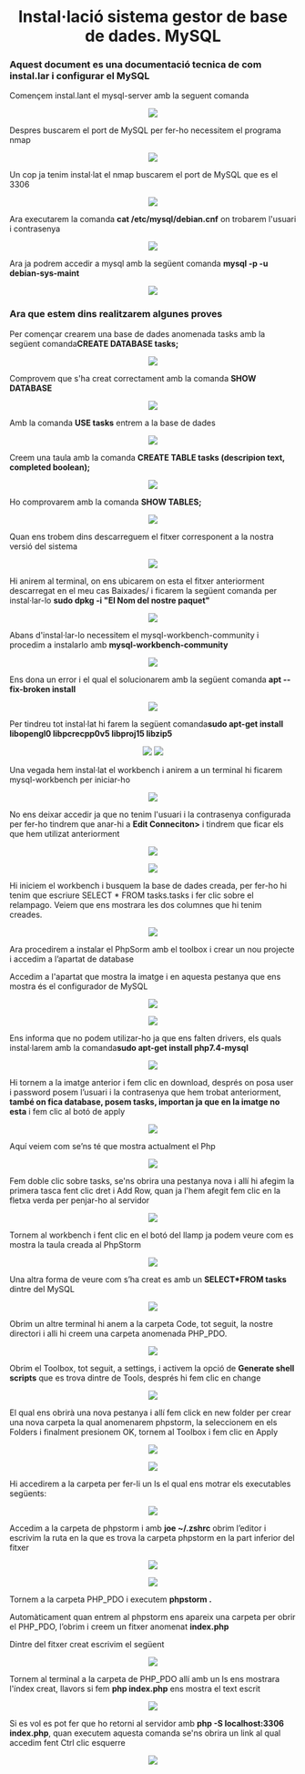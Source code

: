 <h1 align=center>Instal·lació sistema gestor de base de dades. MySQL</h1>
<h3>Aquest document es una documentació tecnica de com instal.lar i configurar el MySQL </h3>


<p>Començem instal.lant el mysql-server amb la seguent comanda</p>
<p align=center>
<img src=https://raw.githubusercontent.com/felipcurto/felipcurto/main/Imatges/Selecci%C3%B3_001.png>
<p/>

<p>Despres buscarem el port de MySQL per fer-ho necessitem el programa nmap</p>
<p align=center>
<img src=https://raw.githubusercontent.com/felipcurto/felipcurto/main/Imatges/Selecci%C3%B3_002.png>
</p>

<p>Un cop ja tenim instal·lat el nmap buscarem el port de MySQL que es el 3306</p>

<p align=center>
<img src=https://raw.githubusercontent.com/felipcurto/felipcurto/main/Imatges/Selecci%C3%B3_003.png>
</p>
     
<p>Ara executarem la comanda <b>cat /etc/mysql/debian.cnf</b> on trobarem l'usuari i contrasenya</p>
<p align=center>
<img src=https://raw.githubusercontent.com/felipcurto/felipcurto/main/Imatges/Selecci%C3%B3_004.png>
</p>
     
<p>Ara ja podrem accedir a mysql amb la següent comanda <b>mysql -p -u debian-sys-maint</b></p>
<p align=center>
<img src=https://raw.githubusercontent.com/felipcurto/felipcurto/main/Imatges/Selecci%C3%B3_005.png>
</p>
     
<h3>Ara que estem dins realitzarem algunes proves</h3>

<p>Per començar crearem una base de dades anomenada tasks amb la següent comanda<b>CREATE DATABASE tasks;</b></p>
<p align=center>
<img src=https://raw.githubusercontent.com/felipcurto/felipcurto/main/Imatges/Selecci%C3%B3_006.png>
</p>
<p>Comprovem que s'ha creat correctament amb la comanda <b>SHOW DATABASE</b></p>
<p align=center>
<img src=https://raw.githubusercontent.com/felipcurto/felipcurto/main/Imatges/Selecci%C3%B3_007.png>
</p>     
<p>Amb la comanda <b>USE tasks</b> entrem a la base de dades</p>
<p align=center>
<img src=https://raw.githubusercontent.com/felipcurto/felipcurto/main/Imatges/Selecci%C3%B3_008.png>
</p>     
<p>Creem una taula amb la comanda <b>CREATE TABLE tasks (descripion text, completed boolean);</b></p>
<p align=center>
<img src=https://raw.githubusercontent.com/felipcurto/felipcurto/main/Imatges/Selecci%C3%B3_009.png>
</p>     
<p>Ho comprovarem amb la comanda <b>SHOW TABLES;</b></p>
<p align=center>
<img src=https://raw.githubusercontent.com/felipcurto/felipcurto/main/Imatges/Selecci%C3%B3_010.png>
</p>
     
<p>Quan ens trobem dins descarreguem el fitxer corresponent a la nostra versió del sistema</p>
<p align=center>
<img src=https://user-images.githubusercontent.com/91246894/171665758-b1bdd4e2-6ff5-493f-81a4-fdb304773a89.png>
</p>

<p>Hi anirem al terminal, on ens ubicarem on esta el fitxer anteriorment descarregat en el meu cas Baixades/ i ficarem la següent comanda per instal·lar-lo <b>sudo dpkg -i "El Nom del nostre paquet"</b></p>  
<p align=center>
<img src=https://user-images.githubusercontent.com/91246894/171665831-de8073c6-d792-4fe9-a04b-f09ccc4746d4.png>
</p>     
<p>Abans d'instal·lar-lo necessitem el mysql-workbench-community i procedim a instalarlo amb <b>mysql-workbench-community</b></p>
<p align=center>
<img src=https://user-images.githubusercontent.com/91246894/171666203-d7dac486-0078-4bb2-82cc-d767be837988.png>
</p>     
<p>Ens dona un error i el qual el solucionarem amb la següent comanda <b>apt --fix-broken install</b></p>
<p align=center>
<img src=https://user-images.githubusercontent.com/91246894/171666299-a8fc19d4-1bd1-4db5-8786-60bf1fc1ad01.png>
</p>     
<p>Per tindreu tot instal·lat hi farem la següent comanda<b>sudo apt-get install libopengl0 libpcrecpp0v5 libproj15 libzip5</b></p>
<p align=center>
<img src=https://user-images.githubusercontent.com/91246894/171666409-73109d29-08b8-4a30-a85f-f4b674015622.png>
<img src=https://user-images.githubusercontent.com/91246894/171666720-50e9f3b1-91a8-400d-82ec-c4a6bec52227.png>
</p>     
<p>Una vegada hem instal·lat el workbench i anirem a un terminal hi ficarem mysql-workbench per iniciar-ho</p>  
<p align=center>
<img src=https://user-images.githubusercontent.com/91246894/171666809-5a609027-91e0-425d-a784-357da15c4dfc.png>
</p>     
<p>No ens deixar accedir ja que no tenim l'usuari i la contrasenya configurada per fer-ho tindrem que anar-hi a <b>Edit Conneciton></b> i tindrem que ficar els que hem utilizat anteriorment</p>
<p align=center>
<img src=https://user-images.githubusercontent.com/91246894/171667162-9ce8a32e-1b1d-451e-9d2f-7bae9839c019.png>
</p>   
<p align=center>
<img src=https://user-images.githubusercontent.com/91246894/171667346-24600f04-1ea7-49f3-a6a0-b987d214f1c4.png>
</p>   
<p>Hi iniciem el workbench i busquem la base de dades creada, per fer-ho hi tenim que escriure SELECT * FROM tasks.tasks i fer clic sobre el relampago. Veiem que ens mostrara les dos columnes que hi tenim creades.</p>
<p align=center>
<img src=https://user-images.githubusercontent.com/91246894/171667833-ad33aca3-3f3e-49dd-9220-04a0134f4506.png>
</p>   
<p>Ara procedirem a instalar el PhpSorm amb el toolbox i crear un nou projecte i accedim a l’apartat de database</p>
<p>Accedim a l'apartat que mostra la imatge i en aquesta pestanya que ens mostra és el configurador de MySQL</p>
<p align=center>
</p>  
<p align=center>
<img src=https://user-images.githubusercontent.com/91246894/171675937-ffe7ad48-9489-408d-80cc-c85434a78e5a.png>
</p> 
<p align=center>
<img src=https://user-images.githubusercontent.com/91246894/171675031-20b4d685-8272-4034-834c-48fdcb78cdb5.png>
</p> 
<p>Ens informa que no podem utilizar-ho ja que ens falten drivers, els quals instal·larem amb la comanda<b>sudo apt-get install php7.4-mysql</b></p>
<p align=center>
<img src=https://user-images.githubusercontent.com/91246894/171676072-b1c5b864-2510-4c84-bc8e-194f20b95ee5.png>
</p>     
<p>Hi tornem a la imatge anterior i fem clic en download, després on posa user i password posem l’usuari i la contrasenya que hem trobat anteriorment, <b>també on fica database, posem tasks, importan ja que en la imatge no esta</b> i fem clic al botó de apply</p>
<p align=center>
<img src=https://user-images.githubusercontent.com/91246894/171676102-aebb286b-95c6-4b07-add8-cdec17ccb06f.png>
</p>    
<p>Aquí veiem com se’ns té que mostra actualment el Php</p>
<p align=center>
<img src=https://user-images.githubusercontent.com/91246894/171676635-88bf6014-28ba-47c6-918c-df0136d5dd9d.png>
</p>     
<p>Fem doble clic sobre tasks, se'ns obrira una pestanya nova i allí hi afegim la primera tasca fent clic dret i Add Row, quan ja l'hem afegit fem clic en la fletxa verda per penjar-ho al servidor</p>
<p align=center>
<img src=https://user-images.githubusercontent.com/91246894/171676716-df9582b9-4853-475a-9578-95859c9fcce9.png>
</p>     
<p>Tornem al workbench i fent clic en el botó del llamp ja podem veure com es mostra la taula creada al PhpStorm</p>
<p align=center>
<img src=https://user-images.githubusercontent.com/91246894/171676875-706d7692-a188-4828-beda-bd3c602a11f9.png>
</p>    
<p>Una altra forma de veure com s’ha creat es amb un <b>SELECT*FROM tasks</b> dintre del MySQL</p>
<p align=center>
<img src=https://user-images.githubusercontent.com/91246894/171676925-ace692c1-934d-4bb4-a6ca-daa8606fece5.png>
</p>     
<p>Obrim un altre terminal hi anem a la carpeta Code, tot seguit, la nostre directori i alli hi creem una carpeta anomenada PHP_PDO.</p>
<p align=center>
<img src=https://user-images.githubusercontent.com/91246894/171676993-aaf41eb7-b231-4ada-acea-433804dcdcbd.png>
</p>    
<p>Obrim el Toolbox, tot seguit, a settings, i activem la opció de <b>Generate shell scripts</b> que es trova dintre de Tools, després hi fem clic en change</p>
<p align=center>
<img src=https://user-images.githubusercontent.com/91246894/171677226-b0b08e8b-25fb-4f5b-8344-88f962806ea9.png>
</p>
<p>El qual ens obrirà una nova pestanya i allí fem click en new folder per crear una nova carpeta la qual anomenarem phpstorm, la seleccionem en els Folders i finalment presionem  OK, tornem al Toolbox i fem clic en Apply</p>
<p align=center>
<img src=https://user-images.githubusercontent.com/91246894/171677302-9c576c43-7fac-4473-80cb-152d2e4898aa.png>
</p> 
<p align=center>
<img src=https://user-images.githubusercontent.com/91154202/169119903-2a8ec550-a32b-46e8-9382-8ac645399e0e.png>
</p>  
<p>Hi accedirem a la carpeta per fer-li un ls el qual ens motrar els executables següents:</p>
<p align=center>
<img src=https://user-images.githubusercontent.com/91246894/171677493-373b32e4-f17b-4a63-b315-514d65952c82.png>
</p>   
<p>Accedim a la carpeta de phpstorm i amb <b>joe ~/.zshrc</b> obrim l’editor i escrivim la ruta en la que es trova la carpeta phpstorm en la part inferior del fitxer</p>
<p align=center>
<img src=https://user-images.githubusercontent.com/91246894/171677785-9a5703d3-4c28-4ba2-9992-481ea745584c.png>
</p>  
<p align=center>
<img src=https://user-images.githubusercontent.com/91246894/171677619-0682eb10-8a68-4a6a-a66f-bef2e68f5cb5.png>
</p>    
<p>Tornem a la carpeta PHP_PDO i executem <b>phpstorm .</b></p>
<p>Automàticament quan entrem al phpstorm ens apareix una carpeta per obrir el PHP_PDO, l’obrim i creem un fitxer anomenat <b>index.php</b> </p>
<p>Dintre del fitxer creat escrivim el següent</p>
<p align=center>
<img src=https://user-images.githubusercontent.com/91246894/171677973-6506f23d-6b02-4867-8918-d53f83e87ab7.png>
</p>    
<p>Tornem al terminal a la carpeta de PHP_PDO allí amb un ls ens mostrara l'índex creat, llavors si fem <b>php index.php</b> ens mostra el text escrit</p>
<p align=center>
<img src=https://user-images.githubusercontent.com/91154202/169137727-a602c0cf-bf70-4f58-ad79-361b252aed38.png>
</p> 

<p>Si es vol es pot fer que ho retorni al servidor amb <b>php -S localhost:3306 index.php</b>, quan executem aquesta comanda se'ns obrira un link al qual accedim fent Ctrl clic esquerre</p>
<p align=center>
<img src=https://user-images.githubusercontent.com/91246894/171678039-6ebbc367-3e31-4cda-8a31-9f0792d8d666.png>
</p>
